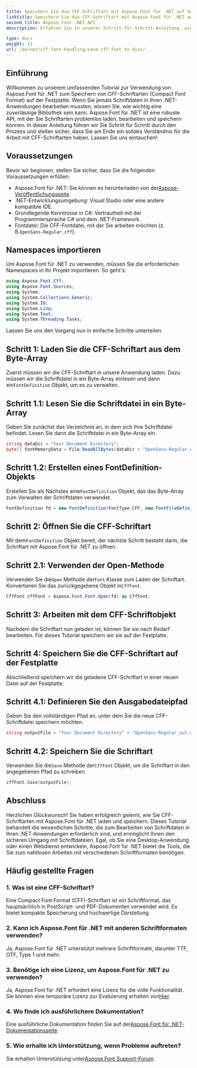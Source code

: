 ```yaml
---
title: Speichern Sie die CFF-Schriftart mit Aspose.Font für .NET auf der Festplatte
linktitle: Speichern Sie die CFF-Schriftart mit Aspose.Font für .NET auf der Festplatte
second_title: Aspose.Font .NET API
description: Erfahren Sie in unserer Schritt-für-Schritt-Anleitung, wie Sie CFF-Schriftarten mit Aspose.Font für .NET auf der Festplatte speichern. Beherrschen Sie die Schriftbearbeitung in .NET-Anwendungen ganz einfach.

type: docs
weight: 11
url: /de/net/cff-font-handling/save-cff-font-to-disc/
---
```

## Einführung
Willkommen zu unserem umfassenden Tutorial zur Verwendung von Aspose.Font für .NET zum Speichern von CFF-Schriftarten (Compact Font Format) auf der Festplatte. Wenn Sie jemals Schriftdaten in Ihren .NET-Anwendungen bearbeiten mussten, wissen Sie, wie wichtig eine zuverlässige Bibliothek sein kann. Aspose.Font für .NET ist eine robuste API, mit der Sie Schriftarten problemlos laden, bearbeiten und speichern können. In dieser Anleitung führen wir Sie Schritt für Schritt durch den Prozess und stellen sicher, dass Sie am Ende ein solides Verständnis für die Arbeit mit CFF-Schriftarten haben. Lassen Sie uns eintauchen!
## Voraussetzungen
Bevor wir beginnen, stellen Sie sicher, dass Sie die folgenden Voraussetzungen erfüllen:
-  Aspose.Font für .NET: Sie können es herunterladen von der[Aspose-Veröffentlichungsseite](https://releases.aspose.com/font/net/).
- .NET-Entwicklungsumgebung: Visual Studio oder eine andere kompatible IDE.
- Grundlegende Kenntnisse in C#: Vertrautheit mit der Programmiersprache C# und dem .NET-Framework.
-  Fontdatei: Die CFF-Fontdatei, mit der Sie arbeiten möchten (z. B.`OpenSans-Regular.cff`).
## Namespaces importieren
Um Aspose.Font für .NET zu verwenden, müssen Sie die erforderlichen Namespaces in Ihr Projekt importieren. So geht's:
```csharp
using Aspose.Font.Cff;
using Aspose.Font.Sources;
using System;
using System.Collections.Generic;
using System.IO;
using System.Linq;
using System.Text;
using System.Threading.Tasks;
```
Lassen Sie uns den Vorgang nun in einfache Schritte unterteilen.
## Schritt 1: Laden Sie die CFF-Schriftart aus dem Byte-Array
 Zuerst müssen wir die CFF-Schriftart in unsere Anwendung laden. Dazu müssen wir die Schriftdatei in ein Byte-Array einlesen und dann ein`FontDefinition` Objekt, um es zu verwalten.
## Schritt 1.1: Lesen Sie die Schriftdatei in ein Byte-Array
Geben Sie zunächst das Verzeichnis an, in dem sich Ihre Schriftdatei befindet. Lesen Sie dann die Schriftdatei in ein Byte-Array ein.
```csharp
string dataDir = "Your Document Directory";
byte[] fontMemoryData = File.ReadAllBytes(dataDir + "OpenSans-Regular.cff");
```
## Schritt 1.2: Erstellen eines FontDefinition-Objekts
 Erstellen Sie als Nächstes eine`FontDefinition` Objekt, das das Byte-Array zum Verwalten der Schriftdaten verwendet.
```csharp
FontDefinition fd = new FontDefinition(FontType.CFF, new FontFileDefinition("cff", new ByteContentStreamSource(fontMemoryData)));
```
## Schritt 2: Öffnen Sie die CFF-Schriftart
 Mit dem`FontDefinition` Objekt bereit, der nächste Schritt besteht darin, die Schriftart mit Aspose.Font für .NET zu öffnen.
## Schritt 2.1: Verwenden der Open-Methode
 Verwenden Sie die`Open` Methode der`Font` Klasse zum Laden der Schriftart. Konvertieren Sie das zurückgegebene Objekt in`CffFont`.
```csharp
CffFont cffFont = Aspose.Font.Font.Open(fd) as CffFont;
```
## Schritt 3: Arbeiten mit dem CFF-Schriftobjekt
Nachdem die Schriftart nun geladen ist, können Sie sie nach Bedarf bearbeiten. Für dieses Tutorial speichern wir sie auf der Festplatte.
## Schritt 4: Speichern Sie die CFF-Schriftart auf der Festplatte
Abschließend speichern wir die geladene CFF-Schriftart in einer neuen Datei auf der Festplatte.
## Schritt 4.1: Definieren Sie den Ausgabedateipfad
Geben Sie den vollständigen Pfad an, unter dem Sie die neue CFF-Schriftdatei speichern möchten.
```csharp
string outputFile = "Your Document Directory" + "OpenSans-Regular_out.cff";
```
## Schritt 4.2: Speichern Sie die Schriftart
 Verwenden Sie die`Save` Methode der`CffFont` Objekt, um die Schriftart in den angegebenen Pfad zu schreiben.
```csharp
cffFont.Save(outputFile);
```
## Abschluss
Herzlichen Glückwunsch! Sie haben erfolgreich gelernt, wie Sie CFF-Schriftarten mit Aspose.Font für .NET laden und speichern. Dieses Tutorial behandelt die wesentlichen Schritte, die zum Bearbeiten von Schriftdaten in Ihren .NET-Anwendungen erforderlich sind, und ermöglicht Ihnen den sicheren Umgang mit Schriftdateien. Egal, ob Sie eine Desktop-Anwendung oder einen Webdienst entwickeln, Aspose.Font für .NET bietet die Tools, die Sie zum nahtlosen Arbeiten mit verschiedenen Schriftformaten benötigen.
## Häufig gestellte Fragen
### 1. Was ist eine CFF-Schriftart?
Eine Compact Font Format (CFF)-Schriftart ist ein Schriftformat, das hauptsächlich in PostScript- und PDF-Dokumenten verwendet wird. Es bietet kompakte Speicherung und hochwertige Darstellung.
### 2. Kann ich Aspose.Font für .NET mit anderen Schriftformaten verwenden?
Ja, Aspose.Font für .NET unterstützt mehrere Schriftformate, darunter TTF, OTF, Type 1 und mehr.
### 3. Benötige ich eine Lizenz, um Aspose.Font für .NET zu verwenden?
 Ja, Aspose.Font für .NET erfordert eine Lizenz für die volle Funktionalität. Sie können eine temporäre Lizenz zur Evaluierung erhalten von[Hier](https://purchase.aspose.com/temporary-license/).
### 4. Wo finde ich ausführlichere Dokumentation?
 Eine ausführliche Dokumentation finden Sie auf der[Aspose.Font für .NET-Dokumentationsseite](https://reference.aspose.com/font/net/).
### 5. Wie erhalte ich Unterstützung, wenn Probleme auftreten?
 Sie erhalten Unterstützung unter[Aspose.Font Support-Forum](https://forum.aspose.com/c/font/41).